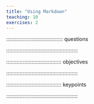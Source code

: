 ```yaml
---
title: "Using Markdown"
teaching: 10
exercises: 2
---
```


:::::::::::::::::::::::::::::::::::::: questions 



::::::::::::::::::::::::::::::::::::::::::::::::

::::::::::::::::::::::::::::::::::::: objectives



::::::::::::::::::::::::::::::::::::::::::::::::








::::::::::::::::::::::::::::::::::::: keypoints 



::::::::::::::::::::::::::::::::::::::::::::::::